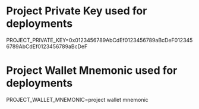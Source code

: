 # Project Private Key used for deployments
PROJECT_PRIVATE_KEY=0x0123456789AbCdEf0123456789aBcDeF0123456789AbCdEf0123456789aBcDeF
# Project Wallet Mnemonic used for deployments
PROJECT_WALLET_MNEMONIC=project wallet mnemonic

